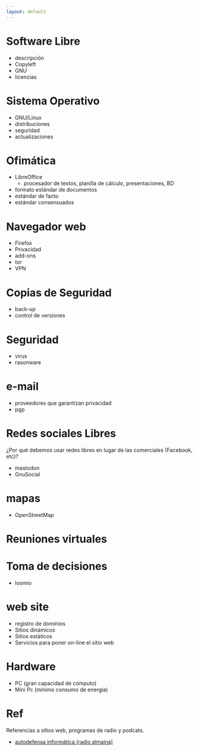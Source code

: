 ```yaml
---
layout: default
---
```


# Software Libre

- descripción
- Copyleft
- GNU
- licencias

# Sistema Operativo

- GNU/Linux
- distribuciones
- seguridad
- actualizaciones

# Ofimática

- LibreOffice
  - procesador de textos, planilla de cálculo, presentaciones, BD
- formato estándar de documentos
- estándar de facto
- estándar consensuados

# Navegador web

- Firefox
- Privacidad
- add-ons
- tor
- VPN

# Copias de Seguridad

- back-up
- control de versiones

# Seguridad

- virus
- rasonware

# e-mail

- proveedores que garantizan privacidad
- pgp

# Redes sociales Libres

¿Por qué debemos usar redes libres en lugar de las comerciales (Facebook, etc)?

- mastodon
- GnuSocial

# mapas

- OpenStreetMap

# Reuniones virtuales

# Toma de decisiones

- loomio

# web site

- registro de dominios
- Sitios dinámicos
- Sitios estáticos
- Servicios para poner on-line el sitio web

# Hardware

- PC (gran capacidad de cómputo)
- Mini Pc (mínimo consumo de energía)

# Ref

Referencias a sitios web, programas de radio y podcats.

- [autodefensa informática (radio almaina)](https://autodefensainformatica.radioalmaina.org)
